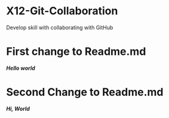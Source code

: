 # X12-Git-Collaboration
Develop skill with collaborating with GitHub

# First change to Readme.md
***Hello world***

# Second Change to Readme.md
***Hi, World***
